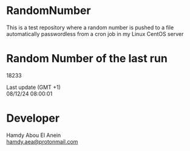 # RandomNumber    
This is a test repository where a random number is pushed to a file automatically passwordless from a cron job in my Linux CentOS server    
# Random Number of the last run   
18233
      
Last update (GMT +1)    
08/12/24 08:00:01
# Developer    
Hamdy Abou El Anein   
hamdy.aea@protonmail.com
